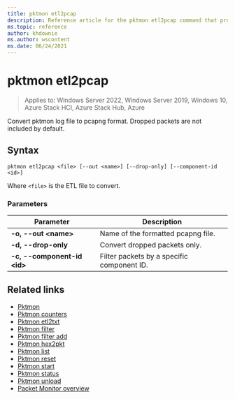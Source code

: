 ```yaml
---
title: pktmon etl2pcap
description: Reference article for the pktmon etl2pcap command that provides a listing of parameters and what they do.
ms.topic: reference
author: khdownie
ms.author: wscontent
ms.date: 06/24/2021
---
```


# pktmon etl2pcap

>Applies to: Windows Server 2022, Windows Server 2019, Windows 10, Azure Stack HCI, Azure Stack Hub, Azure

Convert pktmon log file to pcapng format. Dropped packets are not included by default.

## Syntax

```
pktmon etl2pcap <file> [--out <name>] [--drop-only] [--component-id <id>]
```

Where `<file>` is the ETL file to convert.

### Parameters

| **Parameter** | **Description** |
| ------------- | --------------- |
| **-o, --out \<name\>** | Name of the formatted pcapng file. |
| **-d, --drop-only** | Convert dropped packets only. |
| **-c, --component-id \<id\>** | Filter packets by a specific component ID. |

## Related links

- [Pktmon](pktmon.md)
- [Pktmon counters](pktmon-counters.md)
- [Pktmon etl2txt](pktmon-etl2txt.md)
- [Pktmon filter](pktmon-filter.md)
- [Pktmon filter add](pktmon-filter-add.md)
- [Pktmon hex2pkt](pktmon-hex2pkt.md)
- [Pktmon list](pktmon-list.md)
- [Pktmon reset](pktmon-reset.md)
- [Pktmon start](pktmon-start.md)
- [Pktmon status](pktmon-status.md)
- [Pktmon unload](pktmon-unload.md)
- [Packet Monitor overview](/windows-server/networking/technologies/pktmon/pktmon)
